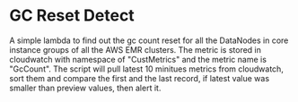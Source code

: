 # GC Reset Detect
A simple lambda to find out the gc count reset for all the DataNodes in core instance groups of all the AWS EMR clusters.
The metric is stored in cloudwatch with namespace of "CustMetrics" and the metric name is "GcCount".
The script will pull latest 10 minitues metrics from cloudwatch, sort them and compare the first and the last record, if latest value was smaller than preview values, then alert it. 

